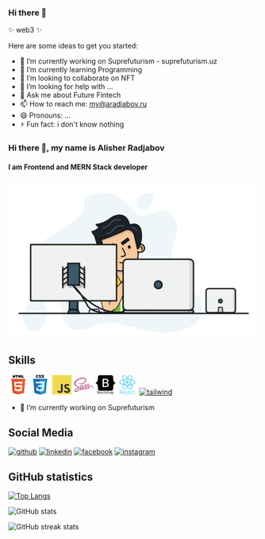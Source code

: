 ### Hi there 👋

✨ web3 ✨

Here are some ideas to get you started:

- 🔭 I’m currently working on Suprefuturism - suprefuturism.uz
- 🌱 I’m currently learning Programming
- 👯 I’m looking to collaborate on NFT
- 🤔 I’m looking for help with ...
- 💬 Ask me about Future Fintech
- 📫 How to reach me: my@aradjabov.ru
- 😄 Pronouns: ...
- ⚡ Fun fact: i don't know nothing

### Hi there 👋, my name is Alisher Radjabov
#### I am Frontend and MERN Stack developer
![I am Frontend and MERN Stack developer](https://raw.githubusercontent.com/AsqarbekOlimov/AsqarbekOlimov/f14db3be136ef2368fc6ffb4a8f33a7880013f05/Coder.gif)


## Skills

<p align="left">
  <a href="https://www.w3.org/html/" target="_blank" rel="noreferrer"><img src="https://raw.githubusercontent.com/devicons/devicon/master/icons/html5/html5-original-wordmark.svg" alt="html5" width="40" height="40"/></a>
  <a href="https://www.w3schools.com/css/" target="_blank" rel="noreferrer"><img src="https://raw.githubusercontent.com/devicons/devicon/master/icons/css3/css3-original-wordmark.svg" alt="css3" width="40" height="40"/></a>
  <a href="https://developer.mozilla.org/en-US/docs/Web/JavaScript" target="_blank" rel="noreferrer"><img src="https://raw.githubusercontent.com/devicons/devicon/master/icons/javascript/javascript-original.svg" alt="javascript" width="40" height="40"/></a>
  <a href="https://sass-lang.com" target="_blank" rel="noreferrer"><img src="https://raw.githubusercontent.com/devicons/devicon/master/icons/sass/sass-original.svg" alt="sass" width="40" height="40"/></a>
  <a href="https://getbootstrap.com" target="_blank" rel="noreferrer"><img src="https://raw.githubusercontent.com/devicons/devicon/master/icons/bootstrap/bootstrap-plain-wordmark.svg" alt="bootstrap" width="40" height="40"/></a>
  <a href="https://reactjs.org/" target="_blank" rel="noreferrer"><img src="https://raw.githubusercontent.com/devicons/devicon/master/icons/react/react-original-wordmark.svg" alt="react" width="40" height="40"/></a>
  <a href="https://tailwindcss.com/" target="_blank" rel="noreferrer"><img src="https://www.vectorlogo.zone/logos/tailwindcss/tailwindcss-icon.svg" alt="tailwind" width="40" height="40"/></a>
</p>

- 🔭 I’m currently working on Suprefuturism


## Social Media

[<img src='https://cdn.jsdelivr.net/npm/simple-icons@3.0.1/icons/github.svg' alt='github' height='40'>](https://github.com/alisherweb3)  [<img src='https://cdn.jsdelivr.net/npm/simple-icons@3.0.1/icons/linkedin.svg' alt='linkedin' height='40'>](https://www.linkedin.com/in/)  [<img src='https://cdn.jsdelivr.net/npm/simple-icons@3.0.1/icons/facebook.svg' alt='facebook' height='40'>](https://www.facebook.com/)  [<img src='https://cdn.jsdelivr.net/npm/simple-icons@3.0.1/icons/instagram.svg' alt='instagram' height='40'>](https://www.instagram.com/alisherweb3/)  


## GitHub statistics

[![Top Langs](https://github-readme-stats.vercel.app/api/top-langs/?username=Alisherweb3)](https://github.com/anuraghazra/github-readme-stats)

![GitHub stats](https://github-readme-stats.vercel.app/api?username=Alisherweb3&show_icons=true&count_private=true)  


![GitHub streak stats](https://github-readme-streak-stats.herokuapp.com/?user=alisherweb3)  
